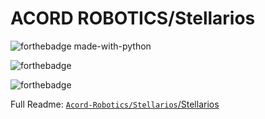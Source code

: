 # ACORD ROBOTICS/Stellarios

![forthebadge made-with-python](http://ForTheBadge.com/images/badges/made-with-python.svg)

![forthebadge](https://forthebadge.com/images/badges/built-for-android.svg)

![forthebadge](https://forthebadge.com/images/badges/built-with-science.svg)


Full Readme: [`Acord-Robotics/Stellarios`/Stellarios](https://github.com/acord-robotics/stellarios/blob/master/stellarios/README.md)
